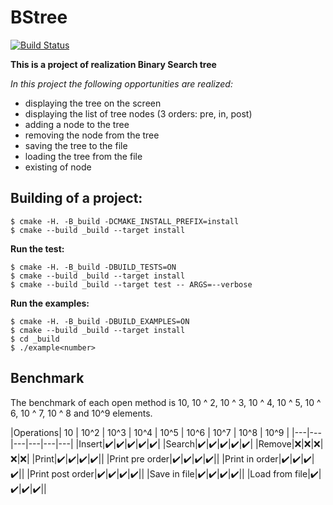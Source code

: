 # BStree
[![Build Status](https://travis-ci.org/Kirichenkov9/BStree.svg?branch=master)](https://travis-ci.org/Kirichenkov9/BStree)

**This is a project of realization Binary Search tree**

*In this project the following opportunities are realized:*

* displaying the tree on the screen
* displaying the list of tree nodes (3 orders: pre, in, post)
* adding a node to the tree
* removing the node from the tree
* saving the tree to the file
* loading the tree from the file
* existing of node


## Building of a project:
```ShellSession
$ cmake -H. -B_build -DCMAKE_INSTALL_PREFIX=install
$ cmake --build _build --target install
```

**Run the test:**
```ShellSession
$ cmake -H. -B_build -DBUILD_TESTS=ON
$ cmake --build _build --target install
$ cmake --build _build --target test -- ARGS=--verbose
```

**Run the examples:**
```ShellSession
$ cmake -H. -B_build -DBUILD_EXAMPLES=ON
$ cmake --build _build --target install
$ cd _build
$ ./example<number>
 ```
## Benchmark

The benchmark of each open method is 10, 10 ^ 2, 10 ^ 3, 10 ^ 4, 10 ^ 5, 10 ^ 6, 10 ^ 7, 10 ^ 8 and 10^9 elements.

|Operations| 10 | 10^2 | 10^3 | 10^4 | 10^5 | 10^6 | 10^7 | 10^8 | 10^9 |
|---|---|---|---|---|---|
|Insert|:heavy_check_mark:|:heavy_check_mark:|:heavy_check_mark:|:heavy_check_mark:|:heavy_check_mark:|
|Search|:heavy_check_mark:|:heavy_check_mark:|:heavy_check_mark:|:heavy_check_mark:|:heavy_check_mark:|
|Remove|:x:|:x:|:x:|:x:|:x:|
|Print|:heavy_check_mark:|:heavy_check_mark:|:heavy_check_mark:|:heavy_check_mark:||
|Print pre order|:heavy_check_mark:|:heavy_check_mark:|:heavy_check_mark:|:heavy_check_mark:||
|Print in order|:heavy_check_mark:|:heavy_check_mark:|:heavy_check_mark:|:heavy_check_mark:||
|Print post order|:heavy_check_mark:|:heavy_check_mark:|:heavy_check_mark:|:heavy_check_mark:||
|Save in file|:heavy_check_mark:|:heavy_check_mark:|:heavy_check_mark:|:heavy_check_mark:||
|Load from file|:heavy_check_mark:|:heavy_check_mark:|:heavy_check_mark:|:heavy_check_mark:||


